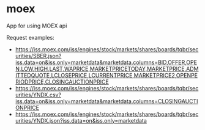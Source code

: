 # moex
App for using MOEX api

Request examples:
* https://iss.moex.com/iss/engines/stock/markets/shares/boards/tqbr/securities/SBER.json?iss.data=on&iss.only=marketdata&marketdata.columns=BID,OFFER,OPEN,LOW,HIGH,LAST,WAPRICE,MARKETPRICETODAY,MARKETPRICE,ADMITTEDQUOTE,LCLOSEPRICE,LCURRENTPRICE,MARKETPRICE2,OPENPERIODPRICE,CLOSINGAUCTIONPRICE
* https://iss.moex.com/iss/engines/stock/markets/shares/boards/tqbr/securities/YNDX.csv?iss.data=on&iss.only=marketdata&marketdata.columns=CLOSINGAUCTIONPRICE
* https://iss.moex.com/iss/engines/stock/markets/shares/boards/tqbr/securities/YNDX.json?iss.data=on&iss.only=marketdata